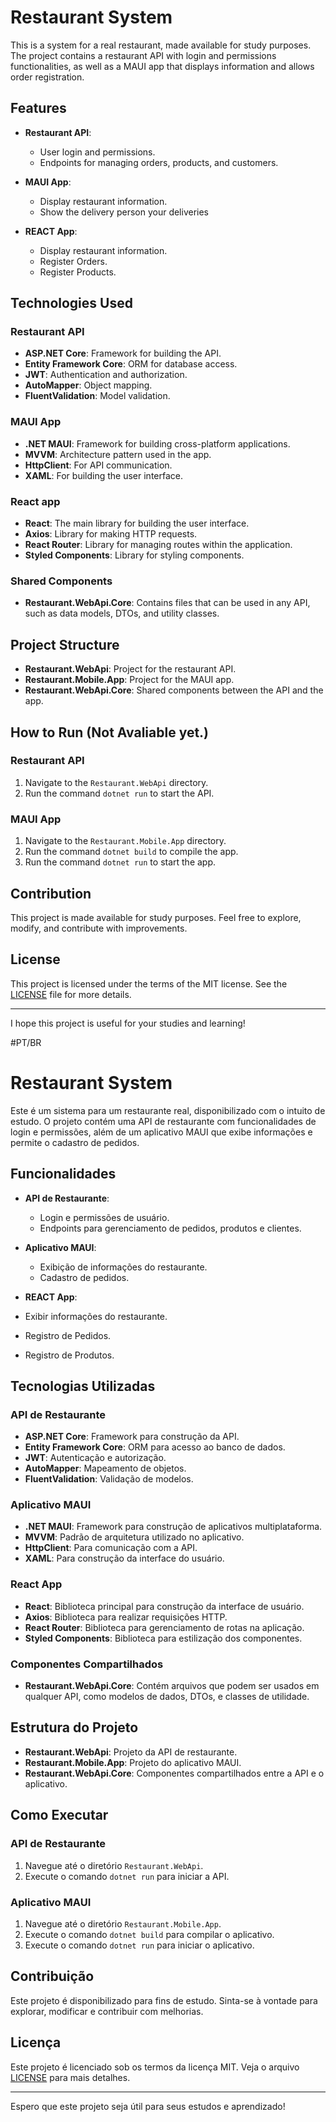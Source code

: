 # Restaurant System

This is a system for a real restaurant, made available for study purposes. The project contains a restaurant API with login and permissions functionalities, as well as a MAUI app that displays information and allows order registration.

## Features

- **Restaurant API**: 
  - User login and permissions.
  - Endpoints for managing orders, products, and customers.

- **MAUI App**:
  - Display restaurant information.
  - Show the delivery person your deliveries

- **REACT App**:
  - Display restaurant information.
  - Register Orders.
  - Register Products.

## Technologies Used

### Restaurant API

- **ASP.NET Core**: Framework for building the API.
- **Entity Framework Core**: ORM for database access.
- **JWT**: Authentication and authorization.
- **AutoMapper**: Object mapping.
- **FluentValidation**: Model validation.

### MAUI App

- **.NET MAUI**: Framework for building cross-platform applications.
- **MVVM**: Architecture pattern used in the app.
- **HttpClient**: For API communication.
- **XAML**: For building the user interface.

### React app

- **React**: The main library for building the user interface.
- **Axios**: Library for making HTTP requests.
- **React Router**: Library for managing routes within the application.
- **Styled Components**: Library for styling components.

### Shared Components

- **Restaurant.WebApi.Core**: Contains files that can be used in any API, such as data models, DTOs, and utility classes.

## Project Structure

- **Restaurant.WebApi**: Project for the restaurant API.
- **Restaurant.Mobile.App**: Project for the MAUI app.
- **Restaurant.WebApi.Core**: Shared components between the API and the app.

## How to Run (Not Avaliable yet.)

### Restaurant API

1. Navigate to the `Restaurant.WebApi` directory.
2. Run the command `dotnet run` to start the API.

### MAUI App

1. Navigate to the `Restaurant.Mobile.App` directory.
2. Run the command `dotnet build` to compile the app.
3. Run the command `dotnet run` to start the app.

## Contribution

This project is made available for study purposes. Feel free to explore, modify, and contribute with improvements.

## License

This project is licensed under the terms of the MIT license. See the [LICENSE](LICENSE) file for more details.

---

I hope this project is useful for your studies and learning!



#PT/BR
# Restaurant System

Este é um sistema para um restaurante real, disponibilizado com o intuito de estudo. O projeto contém uma API de restaurante com funcionalidades de login e permissões, além de um aplicativo MAUI que exibe informações e permite o cadastro de pedidos.

## Funcionalidades

- **API de Restaurante**: 
  - Login e permissões de usuário.
  - Endpoints para gerenciamento de pedidos, produtos e clientes.

- **Aplicativo MAUI**:
  - Exibição de informações do restaurante.
  - Cadastro de pedidos.

- **REACT App**:
 - Exibir informações do restaurante.
 - Registro de Pedidos.
 - Registro de Produtos.

## Tecnologias Utilizadas

### API de Restaurante

- **ASP.NET Core**: Framework para construção da API.
- **Entity Framework Core**: ORM para acesso ao banco de dados.
- **JWT**: Autenticação e autorização.
- **AutoMapper**: Mapeamento de objetos.
- **FluentValidation**: Validação de modelos.

### Aplicativo MAUI

- **.NET MAUI**: Framework para construção de aplicativos multiplataforma.
- **MVVM**: Padrão de arquitetura utilizado no aplicativo.
- **HttpClient**: Para comunicação com a API.
- **XAML**: Para construção da interface do usuário.

### React App

- **React**: Biblioteca principal para construção da interface de usuário.
- **Axios**: Biblioteca para realizar requisições HTTP.
- **React Router**: Biblioteca para gerenciamento de rotas na aplicação.
- **Styled Components**: Biblioteca para estilização dos componentes.

### Componentes Compartilhados

- **Restaurant.WebApi.Core**: Contém arquivos que podem ser usados em qualquer API, como modelos de dados, DTOs, e classes de utilidade.

## Estrutura do Projeto

- **Restaurant.WebApi**: Projeto da API de restaurante.
- **Restaurant.Mobile.App**: Projeto do aplicativo MAUI.
- **Restaurant.WebApi.Core**: Componentes compartilhados entre a API e o aplicativo.

## Como Executar

### API de Restaurante

1. Navegue até o diretório `Restaurant.WebApi`.
2. Execute o comando `dotnet run` para iniciar a API.

### Aplicativo MAUI

1. Navegue até o diretório `Restaurant.Mobile.App`.
2. Execute o comando `dotnet build` para compilar o aplicativo.
3. Execute o comando `dotnet run` para iniciar o aplicativo.

## Contribuição

Este projeto é disponibilizado para fins de estudo. Sinta-se à vontade para explorar, modificar e contribuir com melhorias.

## Licença

Este projeto é licenciado sob os termos da licença MIT. Veja o arquivo [LICENSE](LICENSE) para mais detalhes.

---

Espero que este projeto seja útil para seus estudos e aprendizado!
